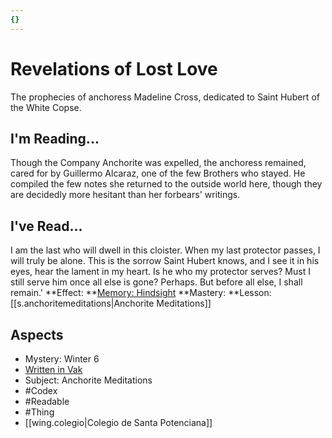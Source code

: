 ```yaml
---
{}
---
```

# Revelations of Lost Love
The prophecies of anchoress Madeline Cross, dedicated to Saint Hubert of the White Copse.
## I'm Reading...
Though the Company Anchorite was expelled, the anchoress remained, cared for by Guillermo Alcaraz, one of the few Brothers who stayed. He compiled the few notes she returned to the outside world here, though they are decidedly more hesitant than her forbears' writings.
## I've Read...
I am the last who will dwell in this cloister. When my last protector passes, I will truly be alone. This is the sorrow Saint Hubert knows, and I see it in his eyes, hear the lament in my heart. Is he who my protector serves? Must I still serve him once all else is gone? Perhaps. But before all else, I shall remain.'
**Effect: **[Memory: Hindsight](https://uadaf.theevilroot.xyz/rowenarium/element/mem.hindsight)
**Mastery: **Lesson: [[s.anchoritemeditations|Anchorite Meditations]]
## Aspects
- Mystery: Winter 6
- [Written in Vak](https://uadaf.theevilroot.xyz/rowenarium/element/w.vak)
- Subject: Anchorite Meditations
- #Codex
- #Readable
- #Thing
- [[wing.colegio|Colegio de Santa Potenciana]]